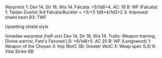 Warpriest 1: Dex 14, Str 18, Wis 14.
Falcata: +5/1d8+4. AC: 18
B: WF (Falcata)
1: Taldan Duelist
3rd Falcata/Buckler = +5/+5 1d8+4/1d3+2
3: Improved shield bash
B3: TWF

Upsetting shield style

Iomedae warpriest (half-orc) Dex 14, Str 18, Wis 14.
Traits: Weapon training, Divine warrior, Fate's Favored
LS: +6/1d8+5. AC 20
B: WF (Longsword)
1: Weapon of the Chosen
3: Imp WotC
3B: Greater WotC
5: Weap spec (LS)
6: Vital Strike
6B: 
